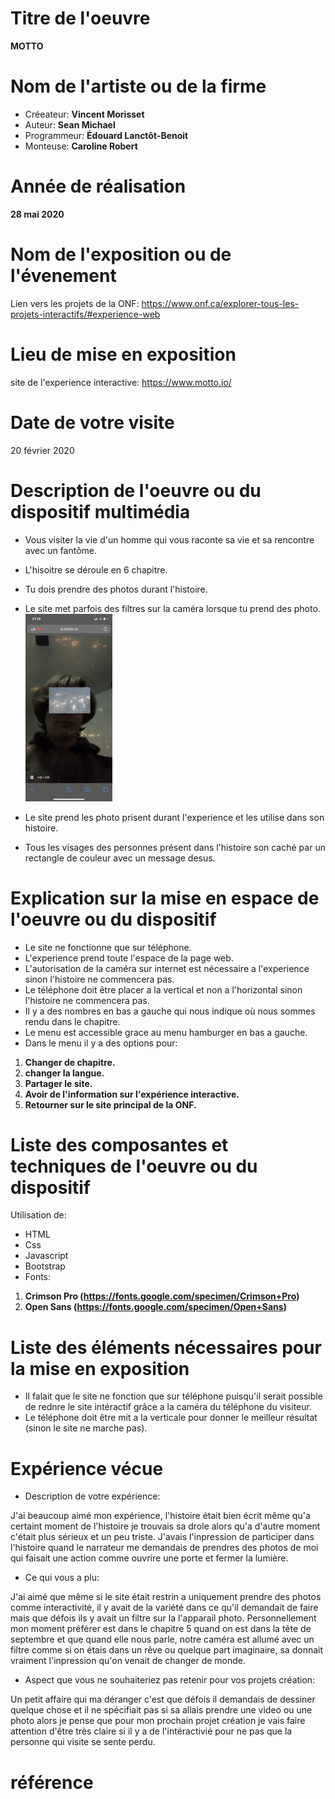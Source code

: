 # Titre de l'oeuvre
**MOTTO**
# Nom de l'artiste ou de la firme
- Créeateur: **Vincent Morisset**
- Auteur: **Sean Michael**
- Programmeur: **Édouard Lanctôt-Benoit**
- Monteuse: **Caroline Robert**
# Année de réalisation
**28 mai 2020**
# Nom de l'exposition ou de l'évenement
Lien vers les projets de la ONF: https://www.onf.ca/explorer-tous-les-projets-interactifs/#experience-web
# Lieu de mise en exposition
site de l'experience interactive: https://www.motto.io/
# Date de votre visite
20 février 2020
# Description de l'oeuvre ou du dispositif multimédia
- Vous visiter la vie d'un homme qui vous raconte sa vie et sa rencontre avec un fantôme.
- L'hisoitre se déroule en 6 chapitre.
- Tu dois prendre des photos durant l'histoire.
- Le site met parfois des filtres sur la caméra lorsque tu prend des photo.
  ![image avec filtre](photographies/photos/image_filtre.png)
  
  
- Le site prend les photo prisent durant l'experience et les utilise dans son histoire.
- Tous les visages des personnes présent dans l'histoire son caché par un rectangle de couleur avec un message desus.
# Explication sur la mise en espace de l'oeuvre ou du dispositif
- Le site ne fonctionne que sur téléphone.
- L'experience prend toute l'espace de la page web.
- L'autorisation de la caméra sur internet est nécessaire a l'experience sinon l'histoire ne commencera pas.
- Le téléphone doit être placer a la vertical et non a l'horizontal sinon l'histoire ne commencera pas.
- Il y a des nombres en bas a gauche qui nous indique où nous sommes rendu dans le chapitre.
- Le menu est accessible grace au menu hamburger en bas a gauche.
- Dans le menu il y a des options pour:
1. **Changer de chapitre.**
2. **changer la langue.**
3. **Partager le site.**
4. **Avoir de l'information sur l'expérience interactive.**
5. **Retourner sur le site principal de la ONF.**
# Liste des composantes et techniques de l'oeuvre ou du dispositif
Utilisation de:
 - HTML
 - Css
 - Javascript
 - Bootstrap
 - Fonts:
 1. **Crimson Pro (https://fonts.google.com/specimen/Crimson+Pro)**
 2. **Open Sans (https://fonts.google.com/specimen/Open+Sans)**
# Liste des éléments nécessaires pour la mise en exposition
- Il falait que le site ne fonction que sur téléphone puisqu'il serait possible de rednre le site intéractif grâce a la caméra du téléphone du visiteur.
- Le téléphone doit être mit a la verticale pour donner le meilleur résultat (sinon le site ne marche pas).
# Expérience vécue
- Description de votre expérience:

 J'ai beaucoup aimé mon expérience, l'histoire était bien écrit même qu'a certaint moment de l'histoire je trouvais sa drole alors qu'a d'autre moment c'était plus sérieux et un peu triste. J'avais l'inpression de participer dans l'histoire quand le narrateur me demandais de prendres des photos de moi qui faisait une action comme ouvrire une porte et fermer la lumière.
 
- Ce qui vous a plu:

J'ai aimé que même si le site était restrin a uniquement prendre des photos comme interactivité, il y avait de la variété dans ce qu'il demandait de faire mais que défois ils y avait un filtre sur la l'apparail photo. Personnellement mon moment préférer est dans le chapitre 5 quand on est dans la tête de septembre et que quand elle nous parle, notre caméra est allumé avec un filtre comme si on étais dans un rêve ou quelque part imaginaire, sa donnait vraiment l'inpression qu'on venait de changer de monde.

- Aspect que vous ne souhaiteriez pas retenir pour vos projets création:
 
Un petit affaire qui ma déranger c'est que défois il demandais de dessiner quelque chose et il ne spécifiait pas si sa allais prendre une video ou une photo alors je pense que pour mon prochain projet création je vais faire attention d'être très claire si il y a de l'intéractivié pour ne pas que la personne qui visite se sente perdu.
# référence
